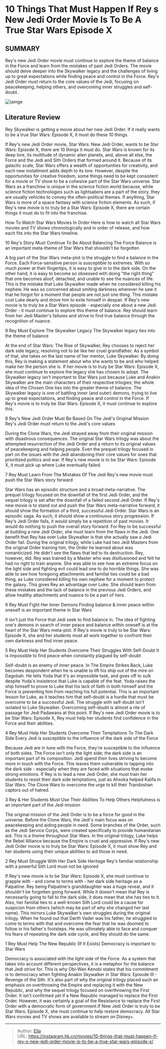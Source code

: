 #  10 Things That Must Happen If Rey s New Jedi Order Movie Is To Be A True Star Wars Episode X


## SUMMARY 


 Rey&#39;s new Jedi Order movie must continue to explore the theme of balance in the Force and learn from the mistakes of past Jedi Orders. 
 The movie should delve deeper into the Skywalker legacy and the challenges of living up to great expectations while finding peace and control in the Force. 
 Rey&#39;s Jedi Order must return to the core values of the Jedi, focusing on peacekeeping, helping others, and overcoming inner struggles and self-doubt. 

![iamge](https://static1.srcdn.com/wordpress/wp-content/uploads/2023/05/rey-jedi-order-star-wars.jpg)

## Literature Review

Rey Skywalker is getting a movie about her new Jedi Order. If it really wants to be a true Star Wars: Episode X, it must do these 10 things.




If Rey&#39;s new Jedi Order movie, Star Wars: New Jedi Order, wants to be Star Wars: Episode X, there are 10 things it must do. Star Wars is known for its deep lore, its multitude of dynamic alien planets, and, above all else, the Force and the Jedi and Sith Orders that formed around it. Because of its galactic scale, Star Wars offers a wealth of opportunities for creativity, and each new installment adds depth to its lore. However, despite the opportunities for creative freedom, some things need to be kept consistent for a movie or TV show to be a cohesive part of the Star Wars universe.
Star Wars as a franchise is unique in the science fiction world because, while science fiction technologies such as lightsabers are a part of the story, they are usually vehicles to convey the often-political themes. If anything, Star Wars is more of a space fantasy with science fiction elements. As such, if Rey&#39;s new movie is to truly be a Star Wars: Episode X, there are certain things it must do to fit into the franchise.
            
 
 How To Watch Star Wars Movies In Order 
Here is how to watch all Star Wars movies and TV shows chronologically and in order of release, and how each fits into the Star Wars timeline.












 








 10  Rey&#39;s Story Must Continue To Be About Balancing The Force 
Balance is an important meta-theme of Star Wars that shouldn&#39;t be forgotten


 







A big part of the Star Wars meta-plot is the struggle to find a balance in the Force. Each Force-sensitive person is susceptible to extremes. With so much power at their fingertips, it is easy to give in to the dark side. On the other hand, it is easy to become so obsessed with doing &#34;the right thing&#34; that one becomes aloof, detached, and unable to see the nuances of life. This is the mistake that Luke Skywalker made when he considered killing his nephew. He was so concerned about smiting darkness wherever he saw it that he forgot for a moment that people are not just one thing.
This mistake cost Luke dearly and drove him to exile himself in despair. If Rey&#39;s new movie is to truly be a Star Wars episode - especially one about a new Jedi Order - it must continue to explore this theme of balance. Rey should learn from her Jedi Master&#39;s failures and strive to find true balance through the recognition of nuance.





 9  Rey Must Explore The Skywalker Legacy 
The Skywalker legacy ties into the theme of balance


 







At the end of Star Wars: The Rise of Skywalker, Rey chooses to reject her dark side legacy, resolving not to be like her cruel grandfather. As a symbol of that, she takes on the last name of her mentor, Luke Skywalker. By doing this, Rey is making a statement about who she wants to be and who helped make her the person she is. If her movie is to truly be Star Wars: Episode X, she must continue to explore the legacy she has chosen to adopt.
The Skywalker legacy isn&#39;t important to Star Wars just because Luke and Anakin Skywalker are the main characters of their respective trilogies; the whole idea of the Chosen One ties into the greater theme of balance. The Skywalker legacy is one of battling inner (and outer) demons, trying to live up to great expectations, and finding peace and control in the Force. If Rey&#39;s movie is to truly be Star Wars: Episode X, it must continue to explore this.





 8  Rey&#39;s New Jedi Order Must Be Based On The Jedi&#39;s Original Mission 
Rey&#39;s Jedi Order must return to the Jedi&#39;s core values
        

During the Clone Wars, the Jedi strayed away from their original mission with disastrous consequences. The original Star Wars trilogy was about the attempted resurrection of the Jedi Order and a return to its original values of peacekeeping and helping people. Even the prequel trilogy focused in part on the issues with the Jedi abandoning their core values for ones that prioritized politics and war. If Rey&#39;s new movie is to be Star Wars: Episode X, it must pick up where Luke eventually failed.





 7  Rey Must Learn From The Mistakes Of The Jedi 
Rey&#39;s new movie must push the Star Wars story forward
        

Star Wars has an episodic structure and a broad meta-narrative. The prequel trilogy focused on the downfall of the first Jedi Order, and the sequel trilogy is set after the downfall of a failed second Jedi Order. If Rey&#39;s new movie is to stand out and push the Star Wars meta-narrative forward, it should show the formation of a third, successful Jedi Order. Star Wars is an episodic saga. As such, it should show a continuous story progression. If Rey&#39;s Jedi Order fails, it would simply be a repetition of past movies. It would do nothing to push the overall story forward.
For Rey to be successful at building a new Jedi Order, she must learn from the flaws in the Jedi. One benefit that Rey has over Luke Skywalker is that she actually saw a Jedi Order fail. During the original trilogy, while Luke had two Jedi Masters from the original Order training him, the Order he learned about was romanticized. He didn&#39;t see the flaws that led to its destruction. Rey, however, did.
Rey was trained by a Master who was disillusioned and felt he had no right to train anyone. She was able to see how an extreme focus on the light side and fighting evil could lead one to do horrible things. She was able to see how foregoing attachments and familial ties could be a bad thing, as Luke considered killing his own nephew for a moment to protect the galaxy. This gives Rey an advantage over Luke. She should learn from these mistakes and the lack of balance in the previous Jedi Orders, and allow healthy attachments and nuance to be a part of hers.





 6  Rey Must Fight Her Inner Demons 
Finding balance &amp; inner peace within oneself is an important theme in Star Wars


 







It isn&#39;t just the Force that Jedi seek to find balance in. The idea of fighting one&#39;s demons in search of inner peace and balance within oneself is at the heart of the Star Wars meta-plot. If Rey&#39;s movie is truly to be Star Wars: Episode X, she and her students must all work together to confront their own darkness and find inner peace.





 5  Rey Must Help Her Students Overcome Their Struggles With Self-Doubt 
It is impossible to find peace when constantly plagued by self-doubt
        

Self-doubt is an enemy of inner peace. In The Empire Strikes Back, Luke becomes despondent when he is unable to lift his ship out of the mire on Dagobah. He tells Yoda that it&#39;s an impossible task, and goes off to sulk despite Yoda&#39;s insistence that Luke is capable of the feat. Yoda raises the ship himself to prove to Luke that his lack of faith in both himself and the Force is preventing him from reaching his full potential. This is an important lesson for Luke, as it teaches him that self-doubt is a hurdle that must be overcome to be a successful Jedi.
The struggle with self-doubt isn&#39;t isolated to Luke Skywalker. Overcoming self-doubt is almost a rite of passage for Jedi Padawans at this point. If Rey&#39;s new Jedi Order movie is to be Star Wars: Episode X, Rey must help her students find confidence in the Force and their abilities.





 4  Rey Must Help Her Students Overcome Their Temptations To The Dark Side 
Every Jedi is susceptible to the influence of the dark side of the Force
        

Because Jedi are in tune with the Force, they&#39;re susceptible to the influence of both sides. The Force isn&#39;t only the light side; the dark side is an important part of its composition. Jedi spend their lives striving to become more in touch with the Force. This leaves them vulnerable to tapping into the dark side - especially when they are faced with situations that evoke strong emotions. If Rey is to lead a new Jedi Order, she must train her students to resist their dark side temptations, just as Ahsoka helped Kalifa in Star Wars: The Clone Wars to overcome the urge to kill their Trandoshan captors out of hatred.





 3  Rey &amp; Her Students Must Use Their Abilities To Help Others 
Helpfulness is an important part of the Jedi mission
        

The original mission of the Jedi Order is to be a force for good in the universe. Before the Clone Wars, the Jedi&#39;s main focus was on peacekeeping and aiding people in need. Some branches of the Order, such as the Jedi Service Corps, were created specifically to provide humanitarian aid. This is a theme throughout Star Wars. In the original trilogy, Luke helps the Rebel Alliance because the Empire is cruel and oppressive. If Rey&#39;s new Jedi Order movie is to truly be Star Wars: Episode X, it must show Rey and her students using their unique abilities to aid those in need.





 2  Rey Must Struggle With Her Dark Side Heritage 
Rey&#39;s familial relationship with a powerful Sith Lord must not be ignored
        

If Rey&#39;s new movie is to be Star Wars: Episode X, she must continue to grapple with - and come to terms with - her dark side heritage as a Palpatine. Rey being Palpatine&#39;s granddaughter was a huge reveal, and it shouldn&#39;t be forgotten going forward. While it doesn&#39;t mean that Rey is necessarily going to fall to the dark side, it does mean that she has ties to it. Also, her familial ties to a well-known Sith Lord could be a cause for suspicion from others (which may be part of why she changed her last name).
This mirrors Luke Skywalker&#39;s own struggles during the original trilogy. When he found out that Darth Vader was his father, he struggled to come to terms with that and overcome the fear that he was doomed to follow in his father&#39;s footsteps. He was ultimately able to face and conquer his fears of repeating the dark side cycle, and Rey should do the same.





 1  Rey Must Help The New Republic (If It Exists) 
Democracy is important to Star Wars
        

Democracy is associated with the light side of the Force. As a system that takes into account different perspectives, it is a metaphor for the balance that Jedi strive for. This is why Obi-Wan Kenobi states that his commitment is to democracy when fighting Anakin Skywalker in Star Wars: Episode III - Revenge of the Sith. It&#39;s also part of why the original trilogy placed such an emphasis on overthrowing the Empire and replacing it with the New Republic, and why the sequel trilogy focused on overthrowing the First Order.
It isn&#39;t confirmed yet if a New Republic managed to replace the First Order. However, it was certainly a goal of the Resistance to replace the First Order with a democratic form of government.If New Jedi Order is truly to be Star Wars: Episode X, she must continue to help restore democracy.
All Star Wars movies and TV shows are available to stream on Disney&#43;. 


---

> Author: [Ella](https://instagram.hk.cn/)  
> URL: https://instagram.hk.cn/movies/10-things-that-must-happen-if-rey-s-new-jedi-order-movie-is-to-be-a-true-star-wars-episode-x/  


